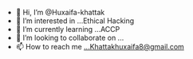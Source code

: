 - 👋 Hi, I’m @Huxaifa-khattak
- 👀 I’m interested in ...Ethical Hacking
- 🌱 I’m currently learning ...ACCP
- 💞️ I’m looking to collaborate on ...
- 📫 How to reach me ...Khattakhuxaifa8@gmail.com

<!---
Huxaifa-khattak/Huxaifa-khattak is a ✨ special ✨ repository because its `README.md` (this file) appears on your GitHub profile.
You can click the Preview link to take a look at your changes.
--->

